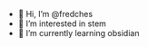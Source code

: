 - 👋 Hi, I’m @fredches
- 👀 I’m interested in stem
- 🌱 I’m currently learning obsidian


<!---
fredches/fredches is a ✨ special ✨ repository because its `README.md` (this file) appears on your GitHub profile.
You can click the Preview link to take a look at your changes.
--->
